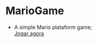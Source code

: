 # MarioGame
- A simple Mario plataform game;  
[Jogar agora](https://isaacnascimento.github.io/MarioGame/)
